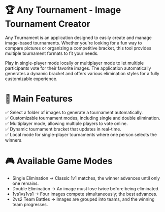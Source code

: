 # 🏆 Any Tournament - Image Tournament Creator

Any Tournament is an application designed to easily create and manage image-based tournaments. Whether you're looking for a fun way to compare pictures or organizing a competitive bracket, this tool provides multiple tournament formats to fit your needs.

Play in single-player mode locally or multiplayer mode to let multiple participants vote for their favorite images. The application automatically generates a dynamic bracket and offers various elimination styles for a fully customizable experience.

# 🚀 Main Features

✅ Select a folder of images to generate a tournament automatically.  
✅ Customizable tournament modes, including single and double elimination.  
✅ Multiplayer mode, allowing multiple players to vote online.  
✅ Dynamic tournament bracket that updates in real-time.  
✅ Local mode for single-player tournaments where one person selects the winners.

# 🎮 Available Game Modes

- Single Elimination → Classic 1v1 matches, the winner advances until only one remains.
- Double Elimination → An image must lose twice before being eliminated.
- 1vs1vs1vs1 → Four images compete simultaneously; the best advances.
- 2vs2 Team Battles → Images are grouped into teams, and the winning team progresses.
